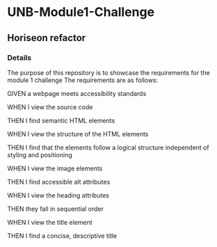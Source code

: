 # UNB-Module1-Challenge
## Horiseon refactor

### Details


The purpose of this repository is to showcase the requirements for the module 1 challenge
The requirements are as follows:



GIVEN a webpage meets accessibility standards

WHEN I view the source code

THEN I find semantic HTML elements

WHEN I view the structure of the HTML elements

THEN I find that the elements follow a logical structure independent of styling and positioning

WHEN I view the image elements

THEN I find accessible alt attributes

WHEN I view the heading attributes

THEN they fall in sequential order

WHEN I view the title element

THEN I find a concise, descriptive title
